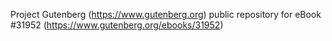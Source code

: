 Project Gutenberg (https://www.gutenberg.org) public repository for eBook #31952 (https://www.gutenberg.org/ebooks/31952)
